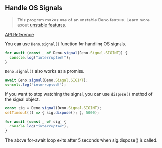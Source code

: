 ## Handle OS Signals

> This program makes use of an unstable Deno feature. Learn more about
> [unstable features](../runtime/stability.md).

[API Reference](https://deno.land/typedoc/index.html#signal)

You can use `Deno.signal()` function for handling OS signals.

```ts
for await (const _ of Deno.signal(Deno.Signal.SIGINT)) {
  console.log("interrupted!");
}
```

`Deno.signal()` also works as a promise.

```ts
await Deno.signal(Deno.Singal.SIGINT);
console.log("interrupted!");
```

If you want to stop watching the signal, you can use `dispose()` method of the
signal object.

```ts
const sig = Deno.signal(Deno.Signal.SIGINT);
setTimeout(() => { sig.dispose(); }, 5000);

for await (const _ of sig) {
  console.log("interrupted");
}
```

The above for-await loop exits after 5 seconds when sig.dispose() is called.
